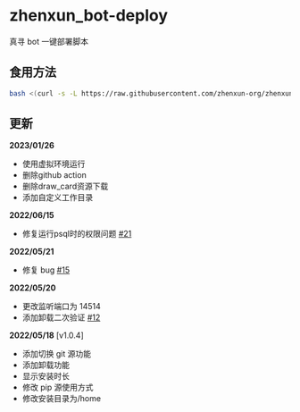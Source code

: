 # zhenxun_bot-deploy

真寻 bot 一键部署脚本

## 食用方法

```bash
bash <(curl -s -L https://raw.githubusercontent.com/zhenxun-org/zhenxun_bot-deploy/master/install.sh)
```

## 更新

**2023/01/26**

- 使用虚拟环境运行
- 删除github action
- 删除draw_card资源下载
- 添加自定义工作目录

**2022/06/15**

- 修复运行psql时的权限问题 [#21](https://github.com/zhenxun-org/zhenxun_bot-deploy/issues/21)

**2022/05/21**

- 修复 bug [#15](https://github.com/zhenxun-org/zhenxun_bot-deploy/issues/15)

**2022/05/20**

- 更改监听端口为 14514
- 添加卸载二次验证 [#12](https://github.com/zhenxun-org/zhenxun_bot-deploy/issues/12)

**2022/05/18** [v1.0.4]

- 添加切换 git 源功能
- 添加卸载功能
- 显示安装时长
- 修改 pip 源使用方式
- 修改安装目录为/home
